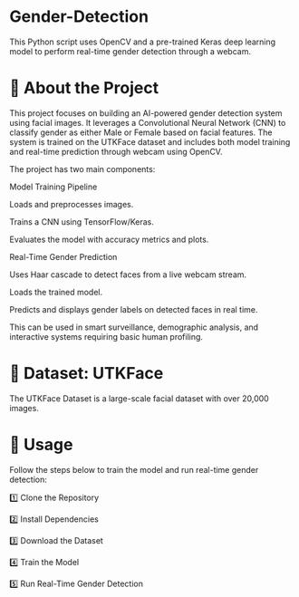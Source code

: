 # Gender-Detection
This Python script uses OpenCV and a pre-trained Keras deep learning model to perform real-time gender detection through a webcam. 

# 📌 About the Project

This project focuses on building an AI-powered gender detection system using facial images. It leverages a Convolutional Neural Network (CNN) to classify gender as either Male or Female based on facial features. The system is trained on the UTKFace dataset and includes both model training and real-time prediction through webcam using OpenCV.

The project has two main components:

Model Training Pipeline

Loads and preprocesses images.

Trains a CNN using TensorFlow/Keras.

Evaluates the model with accuracy metrics and plots.

Real-Time Gender Prediction

Uses Haar cascade to detect faces from a live webcam stream.

Loads the trained model.

Predicts and displays gender labels on detected faces in real time.

This can be used in smart surveillance, demographic analysis, and interactive systems requiring basic human profiling.



# 📂 Dataset: UTKFace

The UTKFace Dataset is a large-scale facial dataset with over 20,000 images.                                                                                                       




# 🚀 Usage

Follow the steps below to train the model and run real-time gender detection:

1️⃣ Clone the Repository

2️⃣ Install Dependencies

3️⃣ Download the Dataset

4️⃣ Train the Model

5️⃣ Run Real-Time Gender Detection

